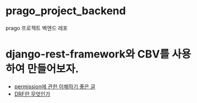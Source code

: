 # prago_project_backend
prago 프로젝트 벡엔드 레포

# django-rest-framework와 CBV를 사용하여 만들어보자.

- [permission에 관한 이해하기 좋은 글](https://medium.com/@donis_note/django-rest-framework-authentication-permission-%EC%9D%B8%EC%A6%9D%EA%B3%BC-%EA%B6%8C%ED%95%9C-cc9b183fd901)
- [DRF란 무엇인가](http://ruaa.me/django-view/)